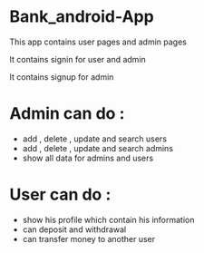 # Bank_android-App


This app contains user pages and admin pages

It contains signin for user and admin 

It contains signup for admin

# Admin can do :
- add , delete , update and search users 
- add , delete , update and search admins
- show all data for admins and users 

# User can do : 
- show his profile which contain his information 
- can deposit and withdrawal
- can transfer money to another user 
